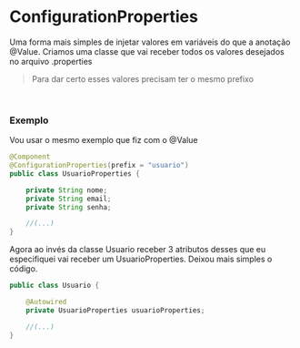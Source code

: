 # ConfigurationProperties
Uma forma mais simples de injetar valores em variáveis do que a anotação @Value. Criamos uma classe que vai receber todos os valores desejados no arquivo .properties
> Para dar certo esses valores precisam ter o mesmo prefixo
<br>

### Exemplo 
Vou usar o mesmo exemplo que fiz com o @Value 
```java
@Component 
@ConfigurationProperties(prefix = "usuario")
public class UsuarioProperties {

    private String nome;
    private String email;
    private String senha;

    //(...)
}
```
Agora ao invés da classe Usuario receber 3 atributos desses que eu especifiquei vai receber um UsuarioProperties. Deixou mais simples o código.
```java
public class Usuario {

    @Autowired
    private UsuarioProperties usuarioProperties;

    //(...)
}

```
